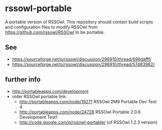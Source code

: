 rssowl-portable
===============

A portable version of RSSOwl. This repository should contain build scripts and configuration files to modify RSSOwl from https://github.com/rssowl/RSSOwl to be portable.

See
---
* https://sourceforge.net/p/rssowl/discussion/296910/thread/696dafff/
* https://sourceforge.net/p/rssowl/discussion/296910/thread/57483982/

further info
------------
* http://portableapps.com/development
* older RSSOwl portable link:
  * http://portableapps.com/node/19271 RSSOwl 2M9 Portable Dev Test 4
  * http://portableapps.com/node/24728 RSSOwl Portable 2.0.6 Development Test1
  * http://code.google.com/p/rssowl-portable/ (of RSSOwl 1.2.3 version)
